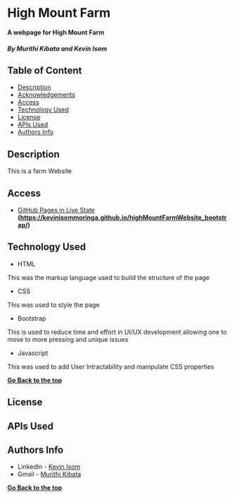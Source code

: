 
# High Mount Farm
**A webpage for High Mount Farm**

##### By Murithi Kibata and Kevin Isom

## Table of Content

+ [Description](#description)
+ [Acknowledgements](#acknowledgements)
+ [Access](#access)
+ [Technology Used](#technology-used)
+ [License](#license)
+ [APIs Used](#apis-used)
+ [Authors Info](#author-Info)

## Description
<p>This is a farm Website</p>

## Access
- [GitHub Pages in Live State](https://kevinisommoringa.github.io/highMountFarmWebsite_bootstrap/)          
**(https://kevinisommoringa.github.io/highMountFarmWebsite_bootstrap/)**

## Technology Used
* HTML 
<p>This was the markup language used to build the structure of the page</p>

* CSS 
<p>This was used to style the page</p>

* Bootstrap 
<p>This is used to reduce time and effort in UI/UX development allowing one to move to more pressing and unique issues</p>

* Javascript 
<p>This was used to add User Intractability and manipulate CSS properties</p> 

**[Go Back to the top](#high-mount-farm)**

## License




## APIs Used



## Authors Info
* LinkedIn - [Kevin Isom](https://www.linkedin.com/in/kevin-isom-a58bb3201/)
* Gmail - [Murithi Kibata](kibatamuriithi@mail.com)

**[Go Back to the top](#high-mount-farm)**

